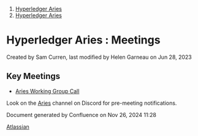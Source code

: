 1. [Hyperledger Aries](index.html)
2. [Hyperledger Aries](Hyperledger-Aries_18481154.html)

# Hyperledger Aries : Meetings

Created by Sam Curren, last modified by Helen Garneau on Jun 28, 2023

## Key Meetings

- [Aries Working Group Call](Aries-Working-Group_18481228.html)

Look on the [Aries](https://chat.hyperledger.org/channel/aries) channel on Discord for pre-meeting notifications.

Document generated by Confluence on Nov 26, 2024 11:28

[Atlassian](http://www.atlassian.com/)
